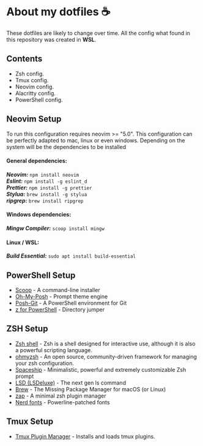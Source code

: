 # About my dotfiles ☕️

These dotfiles are likely to change over time. All the config what found in this repository was created in **WSL**.

## Contents

- Zsh config.
- Tmux config.
- Neovim config.
- Alacritty config.
- PowerShell config.

## Neovim Setup

To run this configuration requires neovim >= "5.0".
This configuration can be perfectly adapted to mac, linux or even windows. Depending on the system will be the dependencies to be installed

#### General dependencies:

**_Neovim:_** `npm install neovim` <br/>
**_Eslint:_** `npm install -g eslint_d` <br/>
**_Prettier:_** `npm install -g prettier` <br/>
**_Stylua:_** `brew install -g stylua` <br/>
**_ripgrep:_** `brew install ripgrep` <br/>

#### Windows dependencies:

**_Mingw Compiler:_** `scoop install mingw`

#### Linux / WSL:

**_Build Essential:_** `sudo apt install build-essential`

## PowerShell Setup

- [Scoop](https://scoop.sh/) - A command-line installer<br>
- [Oh-My-Posh](https://ohmyposh.dev/) - Prompt theme engine<br>
- [Posh-Git](https://github.com/dahlbyk/posh-git) - A PowerShell environment for Git<br>
- [z for PowerShell](https://www.powershellgallery.com/packages/z/1.1.9) - Directory jumper<br>

## ZSH Setup

- [Zsh shell](https://www.zsh.org/) - Zsh is a shell designed for interactive use, although it is also a powerful scripting language.<br>
- [ohmyzsh](https://github.com/ohmyzsh/ohmyzsh) - An open source, community-driven framework for managing your zsh configuration.<br>
- [Spaceship](https://spaceship-prompt.sh/) - Minimalistic, powerful and extremely customizable Zsh prompt<br>
- [LSD (LSDeluxe)](https://github.com/lsd-rs/lsd) - The next gen ls command<br>
- [Brew](https://brew.sh/) - The Missing Package Manager for macOS (or Linux)<br>
- [zap](https://github.com/zap-zsh/zap) - A minimal zsh plugin manager<br>
- [Nerd fonts](https://github.com/ryanoasis/nerd-fonts) - Powerline-patched fonts<br>

## Tmux Setup

- [Tmux Plugin Manager](https://github.com/tmux-plugins/tpm) - Installs and loads tmux plugins.<br>

